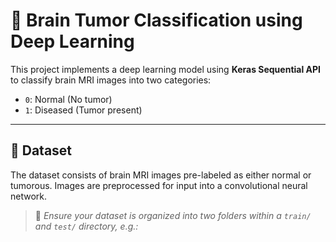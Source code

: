# 🧠 Brain Tumor Classification using Deep Learning

This project implements a deep learning model using **Keras Sequential API** to classify brain MRI images into two categories:

- `0`: Normal (No tumor)
- `1`: Diseased (Tumor present)

---

## 📁 Dataset

The dataset consists of brain MRI images pre-labeled as either normal or tumorous. Images are preprocessed for input into a convolutional neural network.

> 📌 *Ensure your dataset is organized into two folders within a `train/` and `test/` directory, e.g.:*
